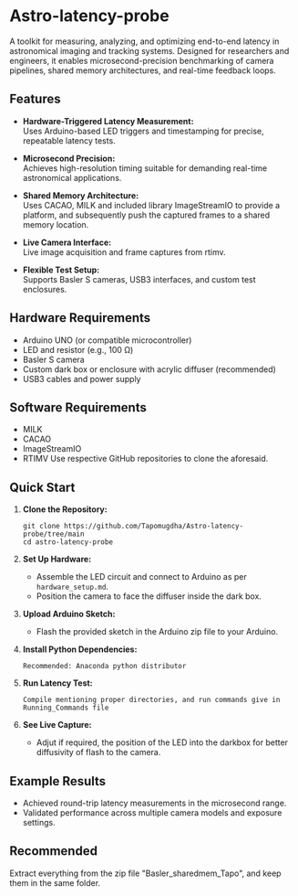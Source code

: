 # Astro-latency-probe
A toolkit for measuring, analyzing, and optimizing end-to-end latency in astronomical imaging and tracking systems. Designed for researchers and engineers, it enables microsecond-precision benchmarking of camera pipelines, shared memory architectures, and real-time feedback loops.

## Features

- **Hardware-Triggered Latency Measurement:**  
  Uses Arduino-based LED triggers and timestamping for precise, repeatable latency tests.

- **Microsecond Precision:**  
  Achieves high-resolution timing suitable for demanding real-time astronomical applications.

- **Shared Memory Architecture:**  
  Uses CACAO, MILK and included library ImageStreamIO to provide a platform, and subsequently push the captured frames to a shared memory location.

- **Live Camera Interface:**  
  Live image acquisition and frame captures from rtimv.

- **Flexible Test Setup:**  
  Supports Basler S cameras, USB3 interfaces, and custom test enclosures.

## Hardware Requirements

- Arduino UNO (or compatible microcontroller)
- LED and resistor (e.g., 100 Ω)
- Basler S camera
- Custom dark box or enclosure with acrylic diffuser (recommended)
- USB3 cables and power supply

## Software Requirements

- MILK
- CACAO
- ImageStreamIO
- RTIMV
Use respective GitHub repositories to clone the aforesaid.

## Quick Start

1. **Clone the Repository:**
    ```
    git clone https://github.com/Tapomugdha/Astro-latency-probe/tree/main
    cd astro-latency-probe
    ```

2. **Set Up Hardware:**
    - Assemble the LED circuit and connect to Arduino as per `hardware_setup.md`.
    - Position the camera to face the diffuser inside the dark box.

3. **Upload Arduino Sketch:**
    - Flash the provided sketch in the Arduino zip file to your Arduino.

4. **Install Python Dependencies:**
    ```
    Recommended: Anaconda python distributor
    ```

5. **Run Latency Test:**
    ```
    Compile mentioning proper directories, and run commands give in Running_Commands file
    ```

6. **See Live Capture:**
    - Adjut if required, the position of the LED into the darkbox for better diffusivity of flash to the camera.


## Example Results

- Achieved round-trip latency measurements in the microsecond range.
- Validated performance across multiple camera models and exposure settings.

## Recommended
Extract everything from the zip file "Basler_sharedmem_Tapo", and keep them in the same folder.
